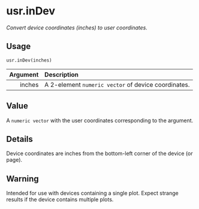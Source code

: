 usr.inDev
=========

_Convert device coordinates (inches) to user coordinates._

Usage
-----

    usr.inDev(inches)
    
| Argument | Description |
| -------: | :---------- |
|   inches | A 2-element `numeric vector` of device coordinates. |

Value
-----

A `numeric vector` with the user coordinates corresponding to the argument.

Details
-------

Device coordinates are inches from the bottom-left corner of the device (or page).

Warning
-------

Intended for use with devices containing a single plot.
Expect strange results if the device contains multiple plots.
